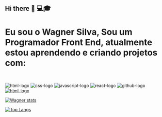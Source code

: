 ## Hi there 👋 :computer::mortar_board:

<h1>Eu sou o Wagner Silva, Sou um Programador Front End, atualmente estou aprendendo e criando projetos com:</h1>
<br>

<img src="https://img.shields.io/badge/HTML5-E34F26?style=for-the-badge&logo=html5&logoColor=white" alt="html-logo"/>  <img src="https://img.shields.io/badge/CSS-239120?&style=for-the-badge&logo=css3&logoColor=white" alt="css-logo"/>  <img src="https://img.shields.io/badge/JavaScript-F7DF1E?style=for-the-badge&logo=javascript&logoColor=black" alt="javascript-logo"/>  <img src="https://img.shields.io/badge/React-20232A?style=for-the-badge&logo=react&logoColor=61DAFB" alt="react-logo"/>  <img src="https://img.shields.io/badge/GitHub-100000?style=for-the-badge&logo=github&logoColor=whit" alt="github-logo"/>
<br>
<a href="www.linkedin.com/in/vagner-vieira-da-silva-a56695253"><img src="https://img.shields.io/badge/LinkedIn-0077B5?style=for-the-badge&logo=linkedin&logoColor=white" alt="html-logo"/></a>


[![Wagner stats](https://github-readme-stats.vercel.app/api?username=WgDkSilva)](https://github.com/anuraghazra/github-readme-stats)

[![Top Langs](https://github-readme-stats.vercel.app/api/top-langs/?username=WgDkSilva)](https://github.com/anuraghazra/github-readme-stats)


